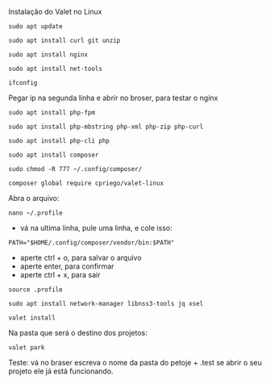Instalação do Valet no Linux

```
sudo apt update
```

```
sudo apt install curl git unzip
```

```
sudo apt install nginx
```

```
sudo apt install net-tools
```

```
ifconfig
```
Pegar ip na segunda linha e abrir no broser, para testar o nginx

```
sudo apt install php-fpm
```

```
sudo apt install php-mbstring php-xml php-zip php-curl
```

```
sudo apt install php-cli php
```

```
sudo apt install composer
```

```
sudo chmod -R 777 ~/.config/composer/
```

```
composer global require cpriego/valet-linux
```

Abra o arquivo:
```
nano ~/.profile
```

* vá na ultima linha, pule uma linha, e cole isso:
```
PATH="$HOME/.config/composer/vendor/bin:$PATH"
```
* aperte ctrl + o, para salvar o arquivo
* aperte enter, para confirmar
* aperte ctrl + x, para sair

```
source .profile
```

```
sudo apt install network-manager libnss3-tools jq xsel
```

```
valet install
```

Na pasta que será o destino dos projetos:
```
valet park
```

Teste:
vá no braser escreva o nome da pasta do petoje + .test
se abrir o seu projeto ele já está funcionando.
